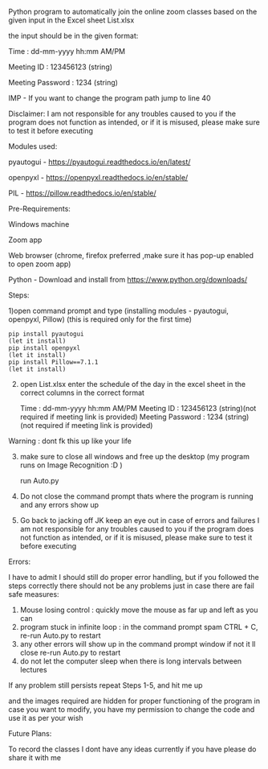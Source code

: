 Python program to automatically join the online zoom classes 
based on the given input in the Excel sheet List.xlsx

the input should be in the given format:

Time : dd-mm-yyyy hh:mm AM/PM

Meeting ID : 123456123 (string)

Meeting Password : 1234 (string)

IMP - If you want to change the program path jump to line 40

Disclaimer:
I am not responsible for any troubles caused to you
if the program does not function as intended, or if it is misused,
please make sure to test it before executing

Modules used:

pyautogui - https://pyautogui.readthedocs.io/en/latest/

openpyxl - https://openpyxl.readthedocs.io/en/stable/

PIL - https://pillow.readthedocs.io/en/stable/


Pre-Requirements:

Windows machine

Zoom app

Web browser (chrome, firefox preferred ,make sure it has pop-up enabled to open zoom app)

Python - Download and install from https://www.python.org/downloads/

Steps:

1)open command prompt and type (installing modules - pyautogui, openpyxl, Pillow) (this is required only for the first time)

	pip install pyautogui
	(let it install)
	pip install openpyxl
	(let it install)
	pip install Pillow==7.1.1
	(let it install)


2) open List.xlsx
enter the schedule of the day in the excel sheet
 in the correct columns in the correct format
 
	Time : dd-mm-yyyy hh:mm AM/PM
	Meeting ID : 123456123 (string)(not required if meeting link is provided)
	Meeting Password : 1234 (string)(not required if meeting link is provided)

Warning : dont fk this up like your life

3) make sure to close all windows and free up the desktop
(my program runs on Image Recognition :D )

	run Auto.py
	
4) Do not close the command prompt thats where the program is running 
	and any errors show up
5) Go back to jacking off JK keep an eye out in case of errors and failures
	I am not responsible for any troubles caused to you
	if the program does not function as intended, or if it is misused,
	please make sure to test it before executing
	
Errors:

I have to admit I should still do proper error handling, but if you followed the steps 
correctly there should not be any problems
just in case there are fail safe measures:

1) Mouse losing control : quickly move the mouse as far up and left as you can
2) program stuck in infinite loop : in the command prompt spam CTRL + C, re-run Auto.py to restart
3) any other errors will show up in the command prompt window if not it ll close re-run Auto.py to restart
4) do not let the computer sleep when there is long intervals between lectures

If any problem still persists repeat Steps 1-5, and hit me up

and the images required are hidden for proper functioning of the program in case you want to modify,
you have my permission to change the code and use it as per your wish

Future Plans:

To record the classes I dont have any ideas currently if you have please do share it with me

